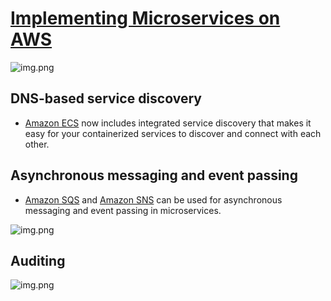 
# [Implementing Microservices on AWS](https://docs.aws.amazon.com/whitepapers/latest/microservices-on-aws/microservices-on-aws.html)

![img.png](https://docs.aws.amazon.com/whitepapers/latest/microservices-on-aws/images/image3.png)

## DNS-based service discovery
- [Amazon ECS](../4_ComputeServices/AmazonECS/README.md) now includes integrated service discovery that makes it easy for your containerized services to discover and connect with each other. 

## Asynchronous messaging and event passing
- [Amazon SQS](../5_MessageBrokerServices/AmazonSQS.md) and [Amazon SNS](../5_MessageBrokerServices/AmazonSNS.md) can be used for asynchronous messaging and event passing in microservices.

![img.png](https://docs.aws.amazon.com/whitepapers/latest/microservices-on-aws/images/image8.png)

## Auditing
![img.png](https://docs.aws.amazon.com/whitepapers/latest/microservices-on-aws/images/image16.png)
